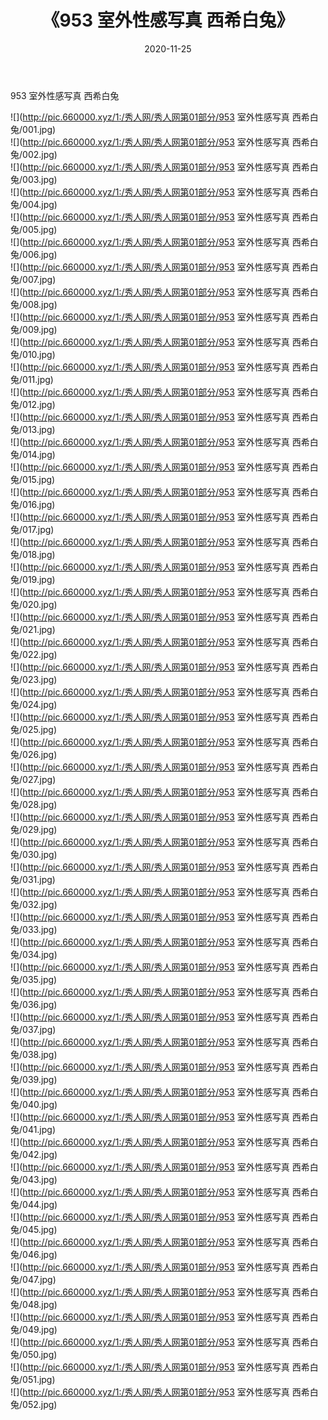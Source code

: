 ﻿---
layout: post
title:  《953 室外性感写真 西希白兔》
date:   2020-11-25
img: http://pic.660000.xyz/1:/秀人网/秀人网第01部分/953 室外性感写真 西希白兔/000.jpg
categories: [美女, 清纯, 唯美]
---

953 室外性感写真 西希白兔

  ![](http://pic.660000.xyz/1:/秀人网/秀人网第01部分/953 室外性感写真 西希白兔/001.jpg) <br> ![](http://pic.660000.xyz/1:/秀人网/秀人网第01部分/953 室外性感写真 西希白兔/002.jpg) <br> ![](http://pic.660000.xyz/1:/秀人网/秀人网第01部分/953 室外性感写真 西希白兔/003.jpg) <br> ![](http://pic.660000.xyz/1:/秀人网/秀人网第01部分/953 室外性感写真 西希白兔/004.jpg) <br> ![](http://pic.660000.xyz/1:/秀人网/秀人网第01部分/953 室外性感写真 西希白兔/005.jpg) <br> ![](http://pic.660000.xyz/1:/秀人网/秀人网第01部分/953 室外性感写真 西希白兔/006.jpg) <br> ![](http://pic.660000.xyz/1:/秀人网/秀人网第01部分/953 室外性感写真 西希白兔/007.jpg) <br> ![](http://pic.660000.xyz/1:/秀人网/秀人网第01部分/953 室外性感写真 西希白兔/008.jpg) <br> ![](http://pic.660000.xyz/1:/秀人网/秀人网第01部分/953 室外性感写真 西希白兔/009.jpg) <br> ![](http://pic.660000.xyz/1:/秀人网/秀人网第01部分/953 室外性感写真 西希白兔/010.jpg) <br> ![](http://pic.660000.xyz/1:/秀人网/秀人网第01部分/953 室外性感写真 西希白兔/011.jpg) <br> ![](http://pic.660000.xyz/1:/秀人网/秀人网第01部分/953 室外性感写真 西希白兔/012.jpg) <br> ![](http://pic.660000.xyz/1:/秀人网/秀人网第01部分/953 室外性感写真 西希白兔/013.jpg) <br> ![](http://pic.660000.xyz/1:/秀人网/秀人网第01部分/953 室外性感写真 西希白兔/014.jpg) <br> ![](http://pic.660000.xyz/1:/秀人网/秀人网第01部分/953 室外性感写真 西希白兔/015.jpg) <br> ![](http://pic.660000.xyz/1:/秀人网/秀人网第01部分/953 室外性感写真 西希白兔/016.jpg) <br> ![](http://pic.660000.xyz/1:/秀人网/秀人网第01部分/953 室外性感写真 西希白兔/017.jpg) <br> ![](http://pic.660000.xyz/1:/秀人网/秀人网第01部分/953 室外性感写真 西希白兔/018.jpg) <br> ![](http://pic.660000.xyz/1:/秀人网/秀人网第01部分/953 室外性感写真 西希白兔/019.jpg) <br> ![](http://pic.660000.xyz/1:/秀人网/秀人网第01部分/953 室外性感写真 西希白兔/020.jpg) <br> ![](http://pic.660000.xyz/1:/秀人网/秀人网第01部分/953 室外性感写真 西希白兔/021.jpg) <br> ![](http://pic.660000.xyz/1:/秀人网/秀人网第01部分/953 室外性感写真 西希白兔/022.jpg) <br> ![](http://pic.660000.xyz/1:/秀人网/秀人网第01部分/953 室外性感写真 西希白兔/023.jpg) <br> ![](http://pic.660000.xyz/1:/秀人网/秀人网第01部分/953 室外性感写真 西希白兔/024.jpg) <br> ![](http://pic.660000.xyz/1:/秀人网/秀人网第01部分/953 室外性感写真 西希白兔/025.jpg) <br> ![](http://pic.660000.xyz/1:/秀人网/秀人网第01部分/953 室外性感写真 西希白兔/026.jpg) <br> ![](http://pic.660000.xyz/1:/秀人网/秀人网第01部分/953 室外性感写真 西希白兔/027.jpg) <br> ![](http://pic.660000.xyz/1:/秀人网/秀人网第01部分/953 室外性感写真 西希白兔/028.jpg) <br> ![](http://pic.660000.xyz/1:/秀人网/秀人网第01部分/953 室外性感写真 西希白兔/029.jpg) <br> ![](http://pic.660000.xyz/1:/秀人网/秀人网第01部分/953 室外性感写真 西希白兔/030.jpg) <br> ![](http://pic.660000.xyz/1:/秀人网/秀人网第01部分/953 室外性感写真 西希白兔/031.jpg) <br> ![](http://pic.660000.xyz/1:/秀人网/秀人网第01部分/953 室外性感写真 西希白兔/032.jpg) <br> ![](http://pic.660000.xyz/1:/秀人网/秀人网第01部分/953 室外性感写真 西希白兔/033.jpg) <br> ![](http://pic.660000.xyz/1:/秀人网/秀人网第01部分/953 室外性感写真 西希白兔/034.jpg) <br> ![](http://pic.660000.xyz/1:/秀人网/秀人网第01部分/953 室外性感写真 西希白兔/035.jpg) <br> ![](http://pic.660000.xyz/1:/秀人网/秀人网第01部分/953 室外性感写真 西希白兔/036.jpg) <br> ![](http://pic.660000.xyz/1:/秀人网/秀人网第01部分/953 室外性感写真 西希白兔/037.jpg) <br> ![](http://pic.660000.xyz/1:/秀人网/秀人网第01部分/953 室外性感写真 西希白兔/038.jpg) <br> ![](http://pic.660000.xyz/1:/秀人网/秀人网第01部分/953 室外性感写真 西希白兔/039.jpg) <br> ![](http://pic.660000.xyz/1:/秀人网/秀人网第01部分/953 室外性感写真 西希白兔/040.jpg) <br> ![](http://pic.660000.xyz/1:/秀人网/秀人网第01部分/953 室外性感写真 西希白兔/041.jpg) <br> ![](http://pic.660000.xyz/1:/秀人网/秀人网第01部分/953 室外性感写真 西希白兔/042.jpg) <br> ![](http://pic.660000.xyz/1:/秀人网/秀人网第01部分/953 室外性感写真 西希白兔/043.jpg) <br> ![](http://pic.660000.xyz/1:/秀人网/秀人网第01部分/953 室外性感写真 西希白兔/044.jpg) <br> ![](http://pic.660000.xyz/1:/秀人网/秀人网第01部分/953 室外性感写真 西希白兔/045.jpg) <br> ![](http://pic.660000.xyz/1:/秀人网/秀人网第01部分/953 室外性感写真 西希白兔/046.jpg) <br> ![](http://pic.660000.xyz/1:/秀人网/秀人网第01部分/953 室外性感写真 西希白兔/047.jpg) <br> ![](http://pic.660000.xyz/1:/秀人网/秀人网第01部分/953 室外性感写真 西希白兔/048.jpg) <br> ![](http://pic.660000.xyz/1:/秀人网/秀人网第01部分/953 室外性感写真 西希白兔/049.jpg) <br> ![](http://pic.660000.xyz/1:/秀人网/秀人网第01部分/953 室外性感写真 西希白兔/050.jpg) <br> ![](http://pic.660000.xyz/1:/秀人网/秀人网第01部分/953 室外性感写真 西希白兔/051.jpg) <br> ![](http://pic.660000.xyz/1:/秀人网/秀人网第01部分/953 室外性感写真 西希白兔/052.jpg) <br>